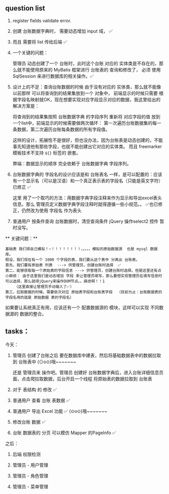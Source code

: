 ## question list

1. register fields validate error.

1. 创建 台账数据字典时， 需要动态增加 input 域， ✅
1. 而且 需要将 list 传给后端 ✅

1. 一个关键的问题：
    
    管理员 动态创建了一个 台账时，此时这个台账 对应的 实体类是不存在的，那么就不能使用原来的 MyBatis 框架进行 台账表的 查询和修改了，
    必须 使用 SqlSession 来进行数据库的相关操作。✅
    
1. 设计上的不足：查询台账数据的时候 由于没有对应的 实体类，那么就不能像 以前那样 可以将查询到的结果集放到一个 对象中，
前端显示的时候只需要 根据字段名映射就OK，现在想要实现对应字段显示对应的数据，我这里给出的解决方案是：
    
    将查询到的结果集按照 台账数据字典 的字段序列 重新将 对应字段的值 放到一个list中，前端显示的时候需要做两次循环：
    第一次遍历台账数据集的每一条数据，第二次遍历台账每条数据的所有字段值。
    
    这样的设计，拓展性不是很好，但也没办法，因为台账表是动态创建的，不能事先知道他有那些字段，也就不能创建出它对应的实体类。
    而且 freemarker 模板技术不支持 `${}` 标签的 嵌套。
    
    弊端：数据显示的顺序 完全依赖于 台账数据字典 字段序列。
    
1. 台账数据字典的 字段名的设计应该是和 台账表名 一样，是可以配置的：应该有一个显示名（可以是汉语）和一个真正表示表的字段名（只能是英文字符） 已修正 ✅ 

    这里 用了一个取巧的方法：用数据字典字段注释来作为显示和导出excel表头信息。那么 管理员定义数据字典字段注释时就得遵循一些小规范。。      ✅也已修正，仍然改为使用 字段名 作为表头
 
1. 普通用户 按条件查询 台账数据时，清空查询条件 jQuery 操作select2 控件 暂时没写。

** 关键问题：**

    基础表 我们得自己模拟！~！！！！！！！！。。。。。模拟的原始数据源  也是 mysql 数据库。
    假设，我们现在有一个 1000 个字段的表，我们要从这个表中 分离出 台账表。
    首先，我们要有原始表 列表  ---> 供管理员，创建台账时选择  ✅
    第二，能够获取每一个原始表的字段信息 ---> 供管理员，创建台账时选择。但是这里还有点小麻烦： 由于这里我们是动态增加 字段 来让管理员填写，那么要想实现管理员在填写信息时可以选择，那么就得jQuery来操作DOM节点。。麻烦啊！！1  
        （这里直接让管理员手动输入了✅）
    第三，拉取数据的时候，需要依次对应 原始表字段和台账表字段  （目前为止：台账数据表的字段名用的就是 原始数据 表的字段名）
    

如果要让系统真正有用，应该还有一个 配置数据源的 模块，这样可以实现 不同数据源的 数据的整合。
    
    

## tasks：

今天：

1. 管理员 创建了台账之后 要在数据库中建表，然后将基础数据表中的数据拉取到 台账表中        (⊙o⊙)哦~~~~~~~
    
    还是 管理员来 操作吧。管理员 创建好 台账数据字典后，进入台账详细信息页面，点击爬拉取数据，后台开启一个线程 将原始表的数据拉取到 台账表
    
2. 对于 表结构 的 修改   ✅
3. 普通用户 查看 台账 表数据  ✅
4. 普通用户 导出 Excel 功能  ✅                                               (⊙o⊙)哦~~~~~~~
5. 修改台账 数据  ✅
6. 台账 数据表的 分页  可以模仿 Mapper 的PageInfo  ✅

之后：

1. 后端 权限检测

1. 管理员 - 用户管理
1. 管理员 - 角色管理
1. 管理员 - 菜单管理